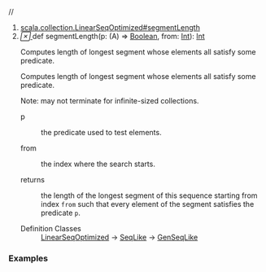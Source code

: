 //
<ol>
<li><a href="https://www.scala-lang.org/api/2.12.3/scala/collection/immutable/List.html#segmentLength(p:A=>Boolean,from:Int):Int">scala.collection.LinearSeqOptimized#segmentLength</a></li>
<li name="scala.collection.LinearSeqOptimized#segmentLength" visbl="pub" class="indented0 " data-isabs="false" fullcomment="yes" group="Ungrouped"> <a id="segmentLength(p:A=>Boolean,from:Int):Int"></a><a id="segmentLength((A)⇒Boolean,Int):Int"></a> <span class="permalink"> <a href="../../../scala/collection/immutable/List.html#segmentLength(p:A=>Boolean,from:Int):Int" title="Permalink"> <i class="material-icons"></i> </a> </span> <span class="modifier_kind"> <span class="modifier"></span> <span class="kind">def</span> </span> <span class="symbol"> <span class="name">segmentLength</span><span class="params">(<span name="p">p: (<span class="extype" name="scala.collection.immutable.List.A">A</span>) ⇒ <a href="../../Boolean.html" class="extype" name="scala.Boolean">Boolean</a></span>, <span name="from">from: <a href="../../Int.html" class="extype" name="scala.Int">Int</a></span>)</span><span class="result">: <a href="../../Int.html" class="extype" name="scala.Int">Int</a></span> </span> <p class="shortcomment cmt">Computes length of longest segment whose elements all satisfy some predicate.</p>
 <div class="fullcomment">
  <div class="comment cmt">
   <p>Computes length of longest segment whose elements all satisfy some predicate.</p>
   <p> Note: may not terminate for infinite-sized collections. </p>
  </div>
  <dl class="paramcmts block">
   <dt class="param">
    p
   </dt>
   <dd class="cmt">
    <p>the predicate used to test elements.</p>
   </dd>
   <dt class="param">
    from
   </dt>
   <dd class="cmt">
    <p>the index where the search starts.</p>
   </dd>
   <dt>
    returns
   </dt>
   <dd class="cmt">
    <p>the length of the longest segment of this sequence starting from index <code>from</code> such that every element of the segment satisfies the predicate <code>p</code>.</p>
   </dd>
  </dl>
  <dl class="attributes block"> 
   <dt>
    Definition Classes
   </dt>
   <dd>
    <a href="../LinearSeqOptimized.html" class="extype" name="scala.collection.LinearSeqOptimized">LinearSeqOptimized</a> → 
    <a href="../SeqLike.html" class="extype" name="scala.collection.SeqLike">SeqLike</a> → 
    <a href="../GenSeqLike.html" class="extype" name="scala.collection.GenSeqLike">GenSeqLike</a>
   </dd>
  </dl>
 </div> </li>
        </ol>


### Examples





























